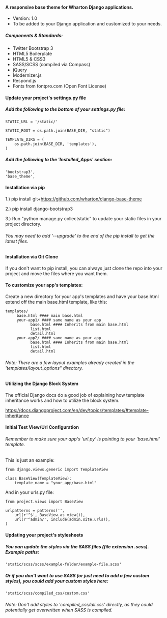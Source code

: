 #### A responsive base theme for Wharton Django applications.
- Version: 1.0
- To be added to your Django application and customized to your needs.

##### Components & Standards: 
- Twitter Bootstrap 3
- HTML5 Boilerplate 
- HTML5 & CSS3
- SASS/SCSS (compiled via Compass)
- jQuery
- Modernizer.js
- Respond.js
- Fonts from fontpro.com (Open Font License)

#### Update your project's settings.py file

##### Add the following to the bottom of your settings.py file:

<pre><code>STATIC_URL = '/static/'

STATIC_ROOT = os.path.join(BASE_DIR, "static")

TEMPLATE_DIRS = (
    os.path.join(BASE_DIR, 'templates'),
)
</code></pre>

##### Add the following to the 'Installed_Apps' section: 

<pre><code>'bootstrap3',
'base_theme',
</code></pre>

#### Installation via pip

1.) pip install git+https://github.com/wharton/django-base-theme
	
2.) pip install django-bootstrap3 

3.) Run "python manage.py collectstatic" to update your static files in your project directory.

###### You may need to add '--upgrade' to the end of the pip install to get the latest files.

#### Installation via Git Clone

If you don't want to pip install, you can always just clone the repo into your project and move
the files where you want them.

#### To customize your app's templates:
		
Create a new directory for your app's templates and have your base.html extend off the main base.html template, like this:

<pre><code>templates/
     base.html #### main base.html
     your-app1/ #### same name as your app
           base.html #### Inherits from main base.html
           list.html
           detail.html
     your-app2/ #### same name as your app
           base.html #### Inherits from main base.html 
           list.html
           detail.html
</code></pre>
           
###### Note: There are a few layout examples already created in the 'templates/layout_options" directory.

#### Utilizing the Django Block System

The official Django docs do a good job of explaining how template inheritance works and how to utilize
the block system.

https://docs.djangoproject.com/en/dev/topics/templates/#template-inheritance

#### Initial Test View/Url Configuration

###### Remember to make sure your app's 'url.py' is pointing to your 'base.html' template.

This is just an example:

<pre><code>from django.views.generic import TemplateView

class BaseView(TemplateView):
    template_name = "your_app/base.html" 
</code></pre>
    
And in your urls.py file:

<pre><code>from project.views import BaseView

urlpatterns = patterns('',
    url(r'^$', BaseView.as_view()),
    url(r'^admin/', include(admin.site.urls)),
)
</code></pre>

#### Updating your project's stylesheets

##### You can update the styles via the SASS files (file extension .scss). Example paths:

<pre><code>'static/scss/scss/example-folder/example-file.scss'</code></pre>

##### Or if you don't want to use SASS (or just need to add a few custom styles), you could add your custom styles here:

<pre><code>'static/scss/compiled_css/custom.css'</code></pre>

###### Note: Don't add styles to 'compiled_css/all.css' directly, as they could potentially get overwritten when SASS is compiled. 
